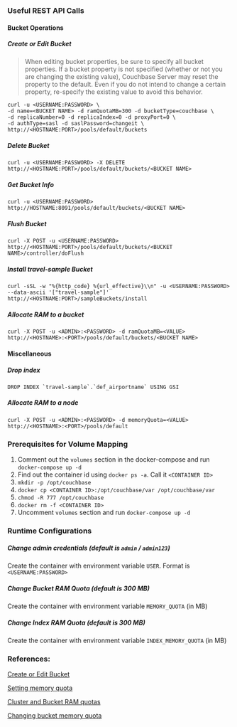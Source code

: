 ### Useful REST API Calls

#### Bucket Operations

##### Create or Edit Bucket

> When editing bucket properties, be sure to specify all bucket properties.
> If a bucket property is not specified (whether or not you are changing the existing value),
> Couchbase Server may reset the property to the default.
> Even if you do not intend to change a certain property, re-specify the existing value to avoid this behavior.

```
curl -u <USERNAME:PASSWORD> \
-d name=<BUCKET NAME> -d ramQuotaMB=300 -d bucketType=couchbase \
-d replicaNumber=0 -d replicaIndex=0 -d proxyPort=0 \
-d authType=sasl -d saslPassword=changeit \
http://<HOSTNAME:PORT>/pools/default/buckets
```

##### Delete Bucket
`curl -u <USERNAME:PASSWORD> -X DELETE http://<HOSTNAME:PORT>/pools/default/buckets/<BUCKET NAME>`

##### Get Bucket Info
`curl -u <USERNAME:PASSWORD> http://HOSTNAME:8091/pools/default/buckets/<BUCKET NAME>`

##### Flush Bucket
`curl -X POST -u <USERNAME:PASSWORD> http://<HOSTNAME:PORT>/pools/default/buckets/<BUCKET NAME>/controller/doFlush`

##### Install travel-sample Bucket
`curl -sSL -w "%{http_code} %{url_effective}\\n" -u <USERNAME:PASSWORD>  --data-ascii '["travel-sample"]' http://<HOSTNAME:PORT>/sampleBuckets/install`

##### Allocate RAM to a bucket
`curl -X POST -u <ADMIN>:<PASSWORD> -d ramQuotaMB=<VALUE> http://<HOSTNAME>:<PORT>/pools/default/buckets/<BUCKET NAME>`

#### Miscellaneous

##### Drop index
```
DROP INDEX `travel-sample`.`def_airportname` USING GSI
```

##### Allocate RAM to a node
`curl -X POST -u <ADMIN>:<PASSWORD> -d memoryQuota=<VALUE> http://<HOSTNAME>:<PORT>/pools/default`


### Prerequisites for Volume Mapping
1. Comment out the `volumes` section in the docker-compose and run `docker-compose up -d`
2. Find out the container id using `docker ps -a`. Call it `<CONTAINER ID>`
3. `mkdir -p /opt/couchbase`
4. `docker cp <CONTAINER ID>:/opt/couchbase/var /opt/couchbase/var`
5. `chmod -R 777 /opt/couchbase`
6. `docker rm -f <CONTAINER ID>`
7. Uncomment `volumes` section and run `docker-compose up -d`

### Runtime Configurations

##### Change admin credentials (default is `admin` / `admin123`)
Create the container with environment variable `USER`. Format is `<USERNAME:PASSWORD>`

##### Change Bucket RAM Quota (default is 300 MB)
Create the container with environment variable `MEMORY_QUOTA` (in MB)

##### Change Index RAM Quota (default is 300 MB)
Create the container with environment variable `INDEX_MEMORY_QUOTA` (in MB)

### References:

[Create or Edit Bucket](http://docs.couchbase.com/admin/admin/REST/rest-bucket-create.html)

[Setting memory quota](http://docs.couchbase.com/admin/admin/REST/rest-node-memory-quota.html)

[Cluster and Bucket RAM quotas](http://developer.couchbase.com/documentation/server/4.0/architecture/cluster-ram-quotas.html)

[Changing bucket memory quota](http://developer.couchbase.com/documentation/server/4.1/rest-api/rest-bucket-memory-quota.html)
